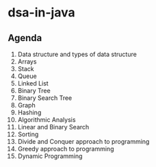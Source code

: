 # dsa-in-java

## Agenda
1. Data structure and types of data structure
2. Arrays
3. Stack
4. Queue
5. Linked List
6. Binary Tree
7. Binary Search Tree
8. Graph
9. Hashing
10. Algorithmic Analysis
11. Linear and Binary Search
12. Sorting
13. Divide and Conquer approach to programming
14. Greedy approach to programming
15. Dynamic Programming